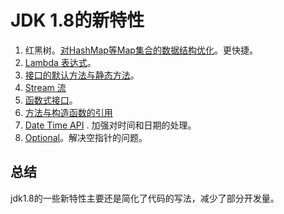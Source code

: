 # JDK 1.8的新特性
1. 红黑树。[对HashMap等Map集合的数据结构优化](./JDK1.8-Map.md)。更快捷。
2. [Lambda 表达式](JDK1.8-Lambda.md)。
3. [接口的默认方法与静态方法](JDK1.8-Interface.md)。
4. [Stream 流](JDK1.8-Stream.md)
5. [函数式接口](JDK1.8-FunctionalInterface.md)。
6. [方法与构造函数的引用](JDK1.8-Method.md)
7. [Date Time API](JDK1.8-DateTimeAPI.md) . 加强对时间和日期的处理。
8. [Optional]()。解决空指针的问题。


## 总结
jdk1.8的一些新特性主要还是简化了代码的写法，减少了部分开发量。
